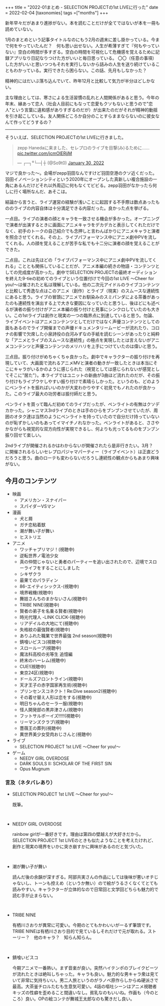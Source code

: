 +++
title = "2022-01まとめ - SELECTION PROJECTの1st LIVEに行った"
date = 2022-02-04
[taxonomies]
tags =["months"]
+++

新年早々だがあまり進捗がない。本を読むことだけが全てではないが本を一冊も読めていない。

<!-- more -->

1月のまとめという記事タイトルなのにもう2月の週末に差し掛かっている。今まで何をやっていたんだ？　何も思い出せない。人生が希薄すぎて『何もやっていない』空白の時間が多すぎる。空白の時間を可視化して危機感を覚えるために記録アプリなり日記なりつけた方がいいと毎日思っている。
〇〇（任意の事項）した方がいいと思いつつもそれを実行しないから詰みの人生を送り続けていることもわかっている。実行できたら困らない。この話、先月もしなかった？

精神的にはだいぶ落ち込んでいて、昨年12月と比較して気力が半分ほどしかない。

主な理由としては、寒さによる生活習慣の乱れと人間関係があると思う。今年の年末、縁あって恋人（社会人目前にもなって恋愛もクソもないと思うので"恋人"という言葉に違和感がありすぎるのだが）が出来たのだがそれが精神的動揺を引き起こしている。友人関係どころか自分のことすらままならないのに彼女なんて作ってどうするの？

---

そういえば、SELECTION PROJECTの1st LIVEに行きました。

<blockquote class="twitter-tweet"><p lang="ja" dir="ltr">zepp Hanedaに来ました、セレプロのライブを目撃(み)るために…… <a href="https://t.co/jcmOIERjjM">pic.twitter.com/jcmOIERjjM</a></p>&mdash; ┌─┐⁰└─┤┼ (@So9t0) <a href="https://twitter.com/So9t0/status/1487711367175950339?ref_src=twsrc%5Etfw">January 30, 2022</a></blockquote> <script async src="https://platform.twitter.com/widgets.js" charset="utf-8"></script>

マジで良かった〜。会場がzepp羽田なんですけど羽田空港のクソ近くだった。羽田イノベーションシティという2020年にオープンした真新しい複合施設の一角にあるんだけどそれ以外周辺に何もなくてビビる。zepp羽田がなかったら何しに行く場所なんだ、あそこは。

結論から言うと、ライブ運営の経験が浅いことに起因する不手際は数点あったもののライブの内容自体は十分満足できる内容だった。良かった点を挙げる。

一点目。ライブの演者の顔とキャラを一致させる機会が多かった。オープニングで演者が出演するときに画面にアニメキャラをデカデカと表示してくれただけでなく、初手のトークの自己紹介でも念押しと言わんばかりにアニメキャラと演者を照合させてくれる。その上、ライブパフォーマンス中にアニメ劇中PVを流してくれる。人の顔を覚えることが苦手な私でも十二分に演者の顔を覚えることができた。

二点目。これは先ほどの「ライブパフォーマンス中にアニメ劇中PVを流してくれる」こととも関係していることだが、アニメ本編の続きの物語・コンテンツとしての完成度が高かった。劇中でSELECTION PROJECTの最終オーディションを終えた9-tieの初めてのライブという位置付けで今回の1st LIVE 〜Cheer for you!〜は催されたと私は理解している。他の二次元アイドルのライブコンテンツと比較して秀逸な点はこのアニメ（創作）とライブ（現実）のスムースな連続性にあると思う。ライブの冒頭にアニメでお馴染みのスミパンダによる茶番があったのも連続性を演出する上で大きな要因になっていたと思うし、後ほどにも述べるが演者の振り付けがアニメ本編の振り付けと見事にシンクロしていたのも大きい。この1stライブは創作と現実の一つの臨界点に到達していると思う。勿論、ライブイベントはアニメコンテンツとしてだけではなく声優コンテンツとしての面もあるのでライブ開催までの声優ドキュメンタリームービーが流れたり、コロナの影響で欠席した小泉詩役の白河みずなの手紙を読むシーンがあったりと純粋な「アニメとライブのスムースな連続性」の極点を実現したとは言えないがアニメコンテンツと声優コンテンツのメリハリを上手につけていたのは偉いと思う。

三点目。振り付けがめちゃくちゃ良かった。劇中でキャラクターの振り付けを再現していて、大画面で流れるアニメMVと演者の動きが一致したときは本当にそこにキャラがいるかのように感じられた（視覚としては感じられないが感覚としてそこに"居た"）。本ライブではユニットの新曲が3曲ほど流れたのだが、その振り付けもライブウケしやすい振り付けで素晴らしかった。というのも、どのようにペンライトを振ればいいのかが大変わかりやすく初見でもノれたのが良かった。このライブ最大の功労者は振付師だと思う。

ペンライトを買って臨んだ初めてのライブだったが、ペンライトの有無はクソデカかった。シャニマス3rdライブのときは手のひらをブンブンさせていたが、周囲のオタク達は当然のようにペンライトを持っていたので自分だけ持っていないのが恥ずかしいのもあってイマイチノれなかった。ペンライトがあると、ささやかながらも視覚的な双方向性が実現できるし、何よりも光ってるものをブンブン振り回せて楽しい。

2ndライブが開催されるかはわからないが開催されたら是非行きたい。3月？　に開催されるらしいセレプロパジャマパーティー（ライブイベント）は正直どうだろうと思う。曲のローテも変わらないだろうし連続性の観点からもあまり興味がない。

## 今月のコンテンツ
+ 映画
    + アメリカン・スナイパー
    + スパイダーVSマン
+ 漫画
    + 犬と屑
    + ガチ恋粘着獣
    + 潮が舞い子が舞い
    + ヒストリエ
+ アニメ
    + ワッチャプリマジ！(視聴中)
    + 逆転世界ノ電池少女
    + 真の仲間じゃないと勇者のパーティーを追い出されたので、辺境でスローライフをすることにしました
    + シキザクラ
    + 最果てのパラディン
    + 86-エイティシックス-(視聴中)
    + 境界戦機(視聴中)
    + 舞妓さんちのまかないさん(視聴中)
    + TRIBE NINE(視聴中)
    + 賢者の弟子を名乗る賢者(視聴中)
    + 時光代理人 -LINK CLICK-(視聴中)
    + リアデイルの大地にて(視聴中)
    + 失格紋の最強賢者(視聴中)
    + ありふれた職業で世界最強 2nd season(視聴中)
    + 錆喰いビスコ(視聴中)
    + スローループ(視聴中)
    + 魔法科高校の劣等生 追憶編
    + 終末のハーレム(視聴中)
    + CUE!(視聴中)
    + 東京24区(視聴中)
    + ドールズフロントライン(視聴中)
    + 天才王子の赤字国家再生術(視聴中)
    + プリンセンスコネクト！Re:Dive season2(視聴中)
    + その着せ替え人形は恋をする(視聴中)
    + 明日ちゃんのセーラー服(視聴中)
    + 怪人開発部の黒井津さん(視聴中)
    + フットサルボーイズ!!!!!(視聴中)
    + リーマンズクラブ(視聴中)
    + 薔薇王の葬列(視聴中)
    + 異世界美少女受肉おじさんと(視聴中)
+ ライブ
    + SELECTION PROJECT 1st LIVE 〜Cheer for you!〜
+ ゲーム
    + NEEDY GIRL OVERDOSE
    + DARK SOULS II: SCHOLAR OF THE FIRST SIN
    + Opus Mugnum

### 言及（ネタバレあり）
+ SELECTION PROJECT 1st LIVE 〜Cheer for you!〜

    既筆。

<br>

+ NEEDY GIRL OVERDOSE

    rainbow girlが一番好きです。理由は第四の壁越えが大好きだから。SELECTION PROJECT 1st LIVEのときも似たようなことを考えたけれど、創作と現実の境界をいかに突き崩すかに興味があるのだと気づいた。

<br>

+ 潮が舞い子が舞い

    読んだ後の余韻が深すぎる。阿部共実さんの作品にしては後味が悪いオチじゃないし、トーンも控えめ（というか無い）ので絵がうるさくなくてとても読みやすい。キャラクターが立体的なので日常回と文学回どちらも魅力的で読む手が止まらない。

<br>

+ TRIBE NINE

    有栖川さおりが異常に可愛い。今期のとてもかわいいがーるず筆頭です。TRIBE NINEは有栖川さおり目的で見ているしそれだけで元が取れる。ストーリー？　他のキャラ？　知らん知らん。

<br>

+ 錆喰いビスコ

    今期アニメで一番熱い。まず音楽が良い。突然ハイテンポのブレイクビーツが流れたときは絶叫しちゃった。キャラも良い。魅力的な男キャラ衆は見ていて非常に気持ちいい。男二人旅というのがラノベ原作らしからぬ硬派さで最高。大茶釜チロルたむも生意気可愛い。4話の嘔吐シーンはアニメ視聴者キッズの性癖を歪めること間違いなし。貧乳なのもいいね。作画も（今のところ）良い。OPの絵コンテが舞城王太郎なのも驚きだし良い。